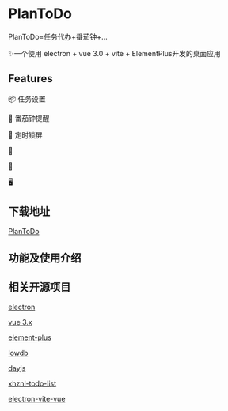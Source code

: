 # PlanToDo

PlanToDo=任务代办+番茄钟+...

:sparkles:一个使用 electron + vue 3.0 + vite + ElementPlus开发的桌面应用

## Features

📦 任务设置

🎯 番茄钟提醒

🌱 定时锁屏

💪 

🔩 

🖥 


## 下载地址

[PlanToDo](https://github.com/MoranCoder95/PlanToDo/releases)


## 功能及使用介绍




## 相关开源项目

[electron](https://github.com/electron/electron)

[vue 3.x](https://github.com/vuejs/core)

[element-plus](https://github.com/element-plus/element-plus)

[lowdb](https://github.com/typicode/lowdb)

[dayjs](https://github.com/iamkun/dayjs)

[xhznl-todo-list](https://github.com/xiajingren/xhznl-todo-list)

[electron-vite-vue](https://github.com/electron-vite/electron-vite-vue)

